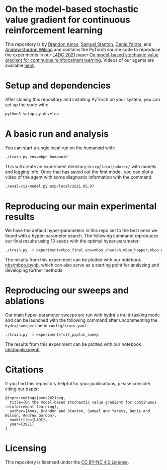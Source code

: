 # On the model-based stochastic value gradient for continuous reinforcement learning

This repository is by
[Brandon Amos](http://bamos.github.io),
[Samuel Stanton](https://samuelstanton.github.io),
[Denis Yarats](https://cs.nyu.edu/~dy1042/),
and
[Andrew Gordon Wilson](https://cims.nyu.edu/~andrewgw/)
and contains the PyTorch source code to reproduce the
experiments in our [L4DC 2021](https://l4dc.ethz.ch/) paper
[On model-based stochastic value gradient for continuous reinforcement learning](https://arxiv.org/abs/2008.12775).
Videos of our agents are available
[here](https://sites.google.com/view/2020-svg).

# Setup and dependencies
After cloning this repository and installing PyTorch
on your system, you can set up the code with:

```bash
python3 setup.py develop
```

# A basic run and analysis
You can start a single local run on the humanoid with:

```bash
./train.py env=mbpo_humanoid
```

This will create an experiment directory in
`exp/local/<date>/` with models and logging info.
Once that has saved out the first model,
you can plot a video of the agent with some diagnostic
information with the command:

```bash
./eval-vis-model.py exp/local/2021.05.07
```

# Reproducing our main experimental results
We have the default hyper-parameters in this repo set
to the best ones we found with a hyper-parameter search.
The following command reproduces our final results using 10
seeds with the optimal hyper-parameter:

```bash
./train.py -m experiment=mbpo_final env=mbpo_cheetah,mbpo_hopper,mbpo_walker2d,mbpo_humanoid,mbpo_ant seed=$(seq -s, 10)
```

The results from this experiment can be plotted with
our notebook [nbs/mbpo.ipynb](./nbs/mbpo.ipynb), which can
also serve as a starting point for analyzing and
developing further methods.

# Reproducing our sweeps and ablations
Our main hyper-parameter sweeps are run with hydra's
multi-tasking mode and can be launched with the following
command after uncommenting the `hydra/sweeper` line in
`config/train.yaml`:

```bash
./train.py -m experiment=full_poplin_sweep
```

The results from this experiment can be plotted with
our notebook [nbs/poplin.ipynb](./nbs/poplin.ipynb).

# Citations
If you find this repository helpful for your publications,
please consider citing our paper:

```
@inproceedings{amos2021svg,
  title={On the model-based stochastic value gradient for continuous reinforcement learning},
  author={Amos, Brandon and Stanton, Samuel and Yarats, Denis and Wilson, Andrew Gordon},
  booktitle={L4DC},
  year={2021}
}
```

# Licensing
This repository is licensed under the
[CC BY-NC 4.0 License](https://creativecommons.org/licenses/by-nc/4.0/).
